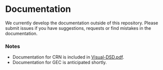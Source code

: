 # Documentation

We currently develop the documentation outside of this repository. Please submit issues if you have suggestions, requests or find mistakes in the documentation.

### Notes
* Documentation for CRN is included in [Visual-DSD.pdf](https://github.com/microsoft/crn-engine/Docs/Visual-DSD.pdf).
* Documentation for GEC is anticipated shortly.